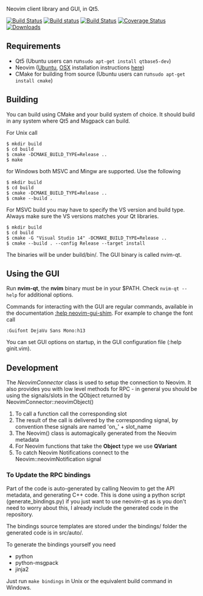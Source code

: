 
Neovim client library and GUI, in Qt5.

[![Build Status](https://semaphoreci.com/api/v1/projects/1ca75720-56a2-4573-883b-f90fd6241327/414035/badge.svg)](https://semaphoreci.com/equalsraf/neovim-qt)
[![Build status](https://ci.appveyor.com/api/projects/status/c252f54mfjcuud8x/branch/master?svg=true)](https://ci.appveyor.com/project/equalsraf/neovim-qt/branch/master)
[![Build Status](https://travis-ci.org/equalsraf/neovim-qt.svg?branch=master)](https://travis-ci.org/equalsraf/neovim-qt)
[![Coverage Status](https://coveralls.io/repos/equalsraf/neovim-qt/badge.svg?branch=tb-refactor)](https://coveralls.io/r/equalsraf/neovim-qt)
[![Downloads](https://img.shields.io/github/downloads/equalsraf/neovim-qt/total.svg?maxAge=2592000)](https://github.com/equalsraf/neovim-qt/releases)

## Requirements

* Qt5 (Ubuntu users can run```sudo apt-get install qtbase5-dev```)
* Neovim ([Ubuntu](https://github.com/neovim/neovim/wiki/Installing-Neovim#ubuntu), [OSX](https://github.com/neovim/neovim/wiki/Installing-Neovim#os-x--homebrew) installation instructions [here](https://github.com/neovim/neovim/wiki/Installing-Neovim))
* CMake for building from source (Ubuntu users can run```sudo apt-get install cmake```)

## Building

You can build using CMake and your build system of choice. It should build in any
system where Qt5 and Msgpack can build.

For Unix call

    $ mkdir build
    $ cd build
    $ cmake -DCMAKE_BUILD_TYPE=Release ..
    $ make

for Windows both MSVC and Mingw are supported. Use the following

    $ mkdir build
    $ cd build
    $ cmake -DCMAKE_BUILD_TYPE=Release ..
    $ cmake --build .

For MSVC build you may have to specify the VS version and build type. Always make sure the VS versions matches your Qt libraries.

	$ mkdir build
	$ cd build
	$ cmake -G "Visual Studio 14" -DCMAKE_BUILD_TYPE=Release ..
	$ cmake --build . --config Release --target install

The binaries will be under build/bin/. The GUI binary is called nvim-qt.

## Using the GUI

Run **nvim-qt**, the **nvim** binary must be in your $PATH. Check `nvim-qt --help` for additional options.

Commands for interacting with the GUI are regular commands, available in the documentation [:help neovim-gui-shim](./src/gui/runtime/doc/neovim_gui_shim.txt). For example to change the font call

	:Guifont DejaVu Sans Mono:h13

You can set GUI options on startup, in the GUI configuration file (:help ginit.vim).

## Development

The *NeovimConnector* class is used to setup the connection to Neovim. It also
provides you with low level methods for RPC - in general you should be using
the signals/slots in the QObject returned by NeovimConnector::neovimObject()

1. To call a function call the corresponding slot
2. The result of the call is delivered by the corresponding signal,
   by convention these signals are named 'on\_' + slot\_name
3. The Neovim() class is automagically generated from the Neovim
   metadata
5. For Neovim functions that take the **Object** type we use **QVariant**
6. To catch Neovim Notifications connect to the Neovim::neovimNotification
   signal

### To Update the RPC bindings

Part of the code is auto-generated by calling Neovim to get the API metadata,
and generating C++ code. This is done using a python script
(generate\_bindings.py) if you just want to use neovim-qt as is you don't need
to worry about this, I already include the generated code in the repository.

The bindings source templates are stored under the bindings/ folder the 
generated code is in src/auto/.

To generate the bindings yourself you need

- python
- python-msgpack
- jinja2

Just run `make bindings` in Unix or the equivalent build command in Windows.
